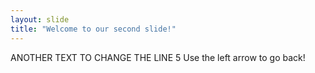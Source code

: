 ```yaml
---
layout: slide
title: "Welcome to our second slide!"
---
```

ANOTHER TEXT TO CHANGE THE LINE 5
Use the left arrow to go back!
